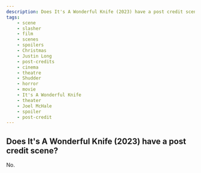 ```yaml
---
description: Does It's A Wonderful Knife (2023) have a post credit scene?
tags: 
    - scene
    - slasher
    - film
    - scenes
    - spoilers
    - Christmas
    - Justin Long
    - post-credits
    - cinema
    - theatre
    - Shudder
    - horror
    - movie
    - It's A Wonderful Knife
    - theater
    - Joel McHale
    - spoiler
    - post-credit
---
```


## Does It's A Wonderful Knife (2023) have a post credit scene?

No.

